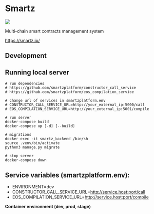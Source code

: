 # Smartz

![](https://api.travis-ci.org/smartzplatform/smartz.svg)

Multi-chain smart contracts management system

https://smartz.io/

## Development

## Running local server
```
# run dependencies
# https://github.com/smartzplatform/constructor_call_service
# https://github.com/smartzplatform/eos_compilation_service

# change url of services in smartzplatform.env
# CONSTRUCTOR_CALL_SERVICE_URL=http://your_external_ip:5000/call
# EOS_COMPILATION_SERVICE_URL=http://your_external_ip:5001/compile

# run server
docker-compose build
docker-compose up [-d] [--build]

# migrations
docker exec -it smartz_backend /bin/sh
source .venv/bin/activate
python3 manage.py migrate

# stop server
docker-compose down
```
## Service variables (smartzplatform.env):

- ENVIRONMENT=dev
- CONSTRUCTOR_CALL_SERVICE_URL=http://service.host:port/call
- EOS_COMPILATION_SERVICE_URL=http://service.host:port/compile

**Container environment (dev, prod, stage)**
